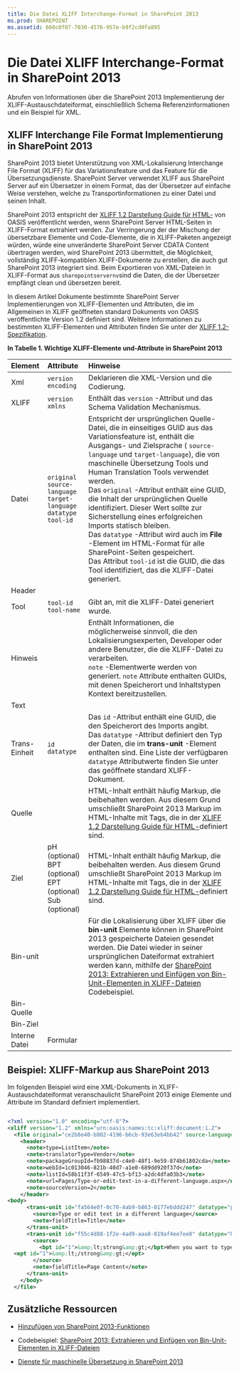 ```yaml
---
title: Die Datei XLIFF Interchange-Format in SharePoint 2013
ms.prod: SHAREPOINT
ms.assetid: 660c0f07-7030-4576-957e-b9f2cd0fa895
---
```



# Die Datei XLIFF Interchange-Format in SharePoint 2013
Abrufen von Informationen über die SharePoint 2013 Implementierung der XLIFF-Austauschdateiformat, einschließlich Schema Referenzinformationen und ein Beispiel für XML.
## XLIFF Interchange File Format Implementierung in SharePoint 2013

SharePoint 2013 bietet Unterstützung von XML-Lokalisierung Interchange File Format (XLIFF) für das Variationsfeature und das Feature für die Übersetzungsdienste. SharePoint Server verwendet XLIFF aus SharePoint Server auf ein Übersetzer in einem Format, das der Übersetzer auf einfache Weise verstehen, welche zu Transportinformationen zu einer Datei und seinen Inhalt.
  
    
    
SharePoint 2013 entspricht der  [XLIFF 1.2 Darstellung Guide für HTML-](http://docs.oasis-open.org/xliff/v1.2/xliff-profile-html/xliff-profile-html-1.2-cd02.mdl) von OASIS veröffentlicht werden, wenn SharePoint Server HTML-Seiten in XLIFF-Format extrahiert werden. Zur Verringerung der der Mischung der übersetzbare Elemente und Code-Elemente, die in XLIFF-Paketen angezeigt würden, würde eine unveränderte SharePoint Server CDATA Content übertragen werden, wird SharePoint 2013 übermittelt, die Möglichkeit, vollständig XLIFF-kompatiblen XLIFF-Dokumente zu erstellen, die auch gut SharePoint 2013 integriert sind. Beim Exportieren von XML-Dateien in XLIFF-Format aus `sharepointservernv`sind die Daten, die der Übersetzer empfängt clean und übersetzen bereit.
  
    
    
In diesem Artikel Dokumente bestimmte SharePoint Server Implementierungen von XLIFF-Elementen und Attributen, die im Allgemeinen in XLIFF geöffneten standard Dokuments von OASIS veröffentlichte Version 1.2 definiert sind. Weitere Informationen zu bestimmten XLIFF-Elementen und Attributen finden Sie unter der  [XLIFF 1.2-Spezifikation](http://docs.oasis-open.org/xliff/xliff-core/xliff-core.mdl).
  
    
    

  
    
    

**In Tabelle 1. Wichtige XLIFF-Elemente und-Attribute in SharePoint 2013**


|**Element**|**Attribute**|**Hinweise**|
|:-----|:-----|:-----|
|Xml <br/> | `version` <br/>  `encoding` <br/> |Deklarieren die XML-Version und die Codierung. <br/> |
|XLIFF <br/> | `version` <br/>  `xmlns` <br/> |Enthält das  `version` -Attribut und das Schema Validation Mechanismus. <br/> |
|Datei <br/> | `original` <br/>  `source-language` <br/>  `target-language` <br/>  `datatype` <br/>  `tool-id` <br/> |Entspricht der ursprünglichen Quelle-Datei, die in einseitiges GUID aus das Variationsfeature ist, enthält die Ausgangs- und Zielsprache ( `source-language` und `target-language`), die von maschinelle Übersetzung Tools und Human Translation Tools verwendet werden. <br/> Das  `original` -Attribut enthält eine GUID, die Inhalt der ursprünglichen Quelle identifiziert. Dieser Wert sollte zur Sicherstellung eines erfolgreichen Imports statisch bleiben. <br/> Das  `datatype` -Attribut wird auch im **File** -Element im HTML-Format für alle SharePoint-Seiten gespeichert. <br/> Das Attribut  `tool-id` ist die GUID, die das Tool identifiziert, das die XLIFF-Datei generiert. <br/> |
|Header <br/> |||
|Tool <br/> | `tool-id` <br/>  `tool-name` <br/> |Gibt an, mit die XLIFF-Datei generiert wurde. <br/> |
|Hinweis <br/> ||Enthält Informationen, die möglicherweise sinnvoll, die den Lokalisierungsexperten, Developer oder andere Benutzer, die die XLIFF-Datei zu verarbeiten. <br/>  `note` -Elementwerte werden von generiert. `note` Attribute enthalten GUIDs, mit denen Speicherort und Inhaltstypen Kontext bereitzustellen. <br/> |
|Text <br/> |||
|Trans-Einheit <br/> | `id` <br/>  `datatype` <br/> |Das  `id` -Attribut enthält eine GUID, die den Speicherort des Imports angibt. <br/> Das  `datatype` -Attribut definiert den Typ der Daten, die im **trans-unit** -Element enthalten sind. Eine Liste der verfügbaren `datatype` Attributwerte finden Sie unter das geöffnete standard XLIFF-Dokument. <br/> |
|Quelle <br/> ||HTML-Inhalt enthält häufig Markup, die beibehalten werden. Aus diesem Grund umschließt SharePoint 2013 Markup im HTML-Inhalte mit Tags, die in der  [XLIFF 1.2 Darstellung Guide für HTML-](http://docs.oasis-open.org/xliff/v1.2/xliff-profile-html/xliff-profile-html-1.2-cd02.mdl)definiert sind. <br/> |
|Ziel <br/> |pH (optional) <br/> BPT (optional) <br/> EPT (optional) <br/> Sub (optional) <br/> |HTML-Inhalt enthält häufig Markup, die beibehalten werden. Aus diesem Grund umschließt SharePoint 2013 Markup im HTML-Inhalte mit Tags, die in der  [XLIFF 1.2 Darstellung Guide für HTML-](http://docs.oasis-open.org/xliff/v1.2/xliff-profile-html/xliff-profile-html-1.2-cd02.mdl)definiert sind. <br/> |
|Bin-unit <br/> ||Für die Lokalisierung über XLIFF über die **bin-unit** Elemente können in SharePoint 2013 gespeicherte Dateien gesendet werden. Die Datei wieder in seiner ursprünglichen Dateiformat extrahiert werden kann, mithilfe der [SharePoint 2013: Extrahieren und Einfügen von Bin-Unit-Elementen in XLIFF-Dateien](http://code.msdn.microsoft.com/SharePoint-2013-Extract-fe686878) Codebeispiel. <br/> |
|Bin-Quelle <br/> |||
|Bin-Ziel <br/> |||
|Interne Datei <br/> |Formular <br/> ||
   

## Beispiel: XLIFF-Markup aus SharePoint 2013

Im folgenden Beispiel wird eine XML-Dokuments in XLIFF-Austauschdateiformat veranschaulicht SharePoint 2013 einige Elemente und Attribute im Standard definiert implementiert.
  
    
    

```XML

<?xml version="1.0" encoding="utf-8"?>
<xliff version="1.2" xmlns="urn:oasis:names:tc:xliff:document:1.2">
  <file original="ce2b8e40-b802-4196-b6cb-93e63eb4bb42" source-language="en-US" target-language="fr-CA" datatype="html">
    <header>
      <note>type=ListItem</note>
      <note>translatorType=Vendor</note>
      <note>packageGroupId=fb98837d-c4e0-48f1-9e59-874b61802cda</note>
      <note>webId=1c013046-821b-40d7-a1e0-689dd920f37d</note>
      <note>listId=58b11f3f-6549-47c5-bf13-a2dc4dfa03b3</note>
      <note>url=Pages/Type-or-edit-text-in-a-different-language.aspx</note>
      <note>sourceVersion=2</note>
    </header>
<body>
      <trans-unit id="fa564e0f-0c70-4ab9-b863-0177e6ddd247" datatype="plaintext">
        <source>Type or edit text in a different language</source>
        <note>fieldTitle=Title</note>
      </trans-unit>
      <trans-unit id="f55c4d88-1f2e-4ad9-aaa8-819af4ee7ee8" datatype="html">
        <source>
          <bpt id="1">&amp;lt;strong&amp;gt;</bpt>When you want to type documents in different languages, you can change your keyboard layout language--the language-specific characters typed when keyboard keys are pressed--so that you can type the special characters for each language. 
  <ept id="1">&amp;lt;/strong&amp;gt;</ept>
        </source>
        <note>fieldTitle=Page Content</note>
      </trans-unit>
    </body>
  </file>

```


  
    
    

## Zusätzliche Ressourcen
<a name="bk_addresources"> </a>


-  [Hinzufügen von SharePoint 2013-Funktionen](add-sharepoint-2013-capabilities.md)
    
  
- Codebeispiel:  [SharePoint 2013: Extrahieren und Einfügen von Bin-Unit-Elementen in XLIFF-Dateien](http://code.msdn.microsoft.com/SharePoint-2013-Extract-fe686878)
    
  
-  [Dienste für maschinelle Übersetzung in SharePoint 2013](machine-translation-services-in-sharepoint-2013.md)
    
  

  
    
    

